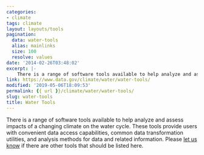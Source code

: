 ```yaml
---
categories:
- climate
tags: climate
layout: layouts/tools
pagination:
  data: water-tools
  alias: mainlinks
  size: 100
  resolve: values
date: '2014-02-26T03:48:02'
excerpt: |-
    There is a range of software tools available to help analyze and assess impacts of a changing climate on the water cycle. These tools provide users with convenient data access capabilities, common data transformation utilities, and analysis methods for data and related information   …
link: https://www.data.gov/climate/water/water-tools/
modified: '2019-05-06T18:09:53'
permalink: {{ url }}/climate/water/water-tools/
slug: water-tools
title: Water Tools
---
```


There is a range of software tools available to help analyze and assess impacts of a changing climate on the water cycle. These tools provide users with convenient data access capabilities, common data transformation utilities, and analysis methods for data and related information. Please [let us know](../../../climate/climate-feedback/) if there are other tools that should be listed here.
